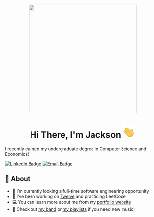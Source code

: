 <p align="Center" ><img src="https://camo.githubusercontent.com/3b7c592ede97b6138ffd4b1cc1541c2f3b11fd39/687474703a2f2f33312e6d656469612e74756d626c722e636f6d2f31376665613932306666333665663466356238373764353231366137616164392f74756d626c725f6d6f39786a65387a5a34317163626975666f315f313238302e676966" height="350px" width ="350px"></p>


<h1 align="Center">  Hi There, I'm Jackson <img src="https://raw.githubusercontent.com/ABSphreak/ABSphreak/master/gifs/Hi.gif" width="40px" /> </h1>

I recently earned my undergraduate degree in Computer Science and Economics!

[![Linkedin Badge](https://img.shields.io/badge/-LinkedIn-blue?style=flat-square&logo=Linkedin&logoColor=white&link=https://www.linkedin.com/in/jackson-wa11ace/)](https://www.linkedin.com/in/jackson-wa11ace/)  [![Email Badge](https://img.shields.io/badge/-Email-c14438?style=flat-square&logo=Gmail&logoColor=white&link=mailto:jwallace1410@gmail.com)](mailto:jwallace1410@gmail.com)

## 🧐 About
- 🔎 I’m currently looking a full-time software engineering opportunity
- 🌱 I’ve been working on [Twelve](https://github.com/jackson-wallace/twelve-app) and practicing LeetCode
- 💻 You can learn more about me from my [portfolio website](https://jacksonwallace.io/)
- 🎸 Check out [my band](https://open.spotify.com/artist/3TpbDX6fUBDS5ZbLuJdrBm?si=VcA4wDc8TmKmvQYGqwYxeg) or [my playlists](https://open.spotify.com/user/jwallace1410?si=07dff0cc766149d1) if you need new music!
